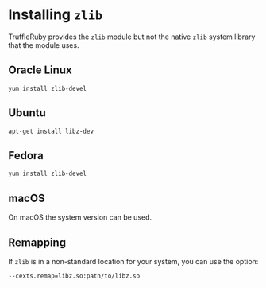 # Installing `zlib`

TruffleRuby provides the `zlib` module but not the native `zlib` system
library that the module uses.

## Oracle Linux

```
yum install zlib-devel
```

## Ubuntu

```
apt-get install libz-dev
```

## Fedora

```
yum install zlib-devel
```

## macOS

On macOS the system version can be used.

## Remapping

If `zlib` is in a non-standard location for your system, you can use the
option:

```
--cexts.remap=libz.so:path/to/libz.so
```
